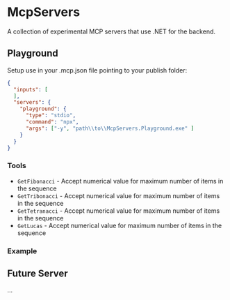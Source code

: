 # McpServers

A collection of experimental MCP servers that use .NET for the backend.


## Playground

Setup use in your .mcp.json file pointing to your publish folder:

```json
{
  "inputs": [
  ],
  "servers": {
    "playground": {
      "type": "stdio",
      "command": "npx",
      "args": ["-y", "path\\to\\McpServers.Playground.exe" ]
    }
  }
}
```

### Tools

- `GetFibonacci` - Accept numerical value for maximum number of items in the sequence
- `GetTribonacci` - Accept numerical value for maximum number of items in the sequence
- `GetTetranacci` - Accept numerical value for maximum number of items in the sequence
- `GetLucas` - Accept numerical value for maximum number of items in the sequence

### Example



## Future Server

...

